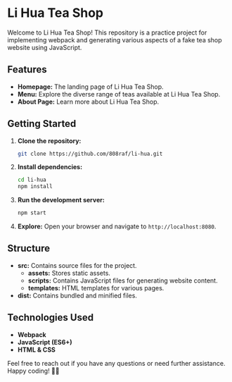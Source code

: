 # Li Hua Tea Shop

Welcome to Li Hua Tea Shop! This repository is a practice project for implementing webpack and generating various aspects of a fake tea shop website using JavaScript.

## Features

- **Homepage:** The landing page of Li Hua Tea Shop.
- **Menu:** Explore the diverse range of teas available at Li Hua Tea Shop.
- **About Page:** Learn more about Li Hua Tea Shop.

## Getting Started

1. **Clone the repository:**
   ```bash
   git clone https://github.com/808raf/li-hua.git
   ```

2. **Install dependencies:**
   ```bash
   cd li-hua
   npm install
   ```

3. **Run the development server:**
   ```bash
   npm start
   ```

4. **Explore:**
   Open your browser and navigate to `http://localhost:8080`.

## Structure

- **src:** Contains source files for the project.
  - **assets:** Stores static assets.
  - **scripts:** Contains JavaScript files for generating website content.
  - **templates:** HTML templates for various pages.
- **dist:** Contains bundled and minified files.

## Technologies Used

- **Webpack**
- **JavaScript (ES6+)**
- **HTML & CSS**

Feel free to reach out if you have any questions or need further assistance. Happy coding! 🍵✨
